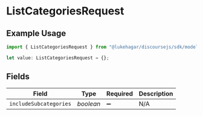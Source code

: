 # ListCategoriesRequest

## Example Usage

```typescript
import { ListCategoriesRequest } from "@lukehagar/discoursejs/sdk/models/operations";

let value: ListCategoriesRequest = {};
```

## Fields

| Field                  | Type                   | Required               | Description            |
| ---------------------- | ---------------------- | ---------------------- | ---------------------- |
| `includeSubcategories` | *boolean*              | :heavy_minus_sign:     | N/A                    |